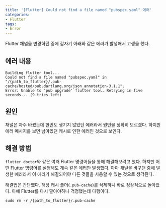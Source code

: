 ```yaml
---
title: '[Flutter] Could not find a file named "pubspec.yaml" 에러'
categories:
- Flutter
tags:
- Error
---
```


Flutter 채널을 변경하던 중에 갑자기 아래와 같은 에러가 발생해서 고생을 했다.

## 에러 내용

``` console
Building flutter tool...
Could not find a file named "pubspec.yaml" in "/{path_to_flutter}/.pub-cache/hosted/pub.dartlang.org/json_annotation-3.1.1".
Error: Unable to 'pub upgrade' flutter tool. Retrying in five seconds... (9 tries left)
```

## 원인

채널은 자주 바꿨는데 한번도 생기지 않았던 에러라서 원인을 정확히 모르겠다. 하지만 에러 메시지를 보면 남아있던 캐시로 인한 에러인 것으로 보인다.

## 해결 방법

`flutter doctor`와 같은 여러 Flutter 명령어들을 통해 해결해보려고 했다. 하지만 어떤 Flutter 명령어를 실행해도 계속 같은 에러만 발생했다. 아마 채널을 바꾸던 중에 발생한 에러라서 이 에러가 해결되어야 다른 것들을 사용할 수 있는 것으로 생각된다.

해결법은 간단했다. 해당 캐시 폴더(`.pub-cache`)를 삭제하니 바로 정상적으로 돌아왔다. 아예 Flutter를 다시 깔아야하나 걱정했는데 다행이다.

``` console
sudo rm -r /{path_to_flutter}/.pub-cache
```
